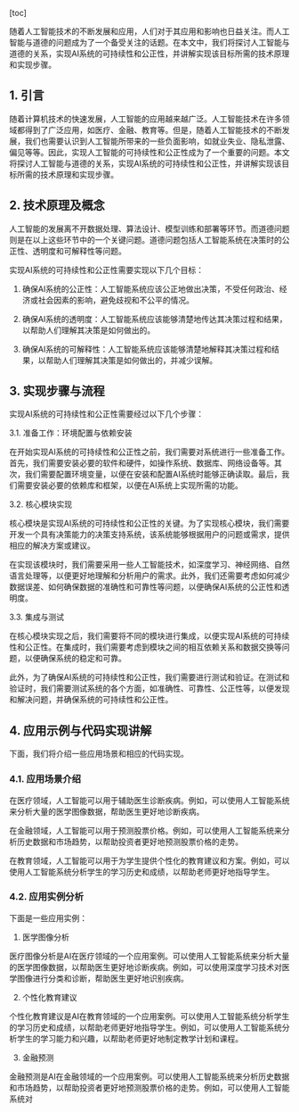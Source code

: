 
[toc]                    
                
                
随着人工智能技术的不断发展和应用，人们对于其应用和影响也日益关注。而人工智能与道德的问题成为了一个备受关注的话题。在本文中，我们将探讨人工智能与道德的关系，实现AI系统的可持续性和公正性，并讲解实现该目标所需的技术原理和实现步骤。

## 1. 引言

随着计算机技术的快速发展，人工智能的应用越来越广泛。人工智能技术在许多领域都得到了广泛应用，如医疗、金融、教育等。但是，随着人工智能技术的不断发展，我们也需要认识到人工智能所带来的一些负面影响，如就业失业、隐私泄露、偏见等等。因此，实现人工智能的可持续性和公正性成为了一个重要的问题。本文将探讨人工智能与道德的关系，实现AI系统的可持续性和公正性，并讲解实现该目标所需的技术原理和实现步骤。

## 2. 技术原理及概念

人工智能的发展离不开数据处理、算法设计、模型训练和部署等环节。而道德问题则是在以上这些环节中的一个关键问题。道德问题包括人工智能系统在决策时的公正性、透明度和可解释性等问题。

实现AI系统的可持续性和公正性需要实现以下几个目标：

1. 确保AI系统的公正性：人工智能系统应该公正地做出决策，不受任何政治、经济或社会因素的影响，避免歧视和不公平的情况。

2. 确保AI系统的透明度：人工智能系统应该能够清楚地传达其决策过程和结果，以帮助人们理解其决策是如何做出的。

3. 确保AI系统的可解释性：人工智能系统应该能够清楚地解释其决策过程和结果，以帮助人们理解其决策是如何做出的，并减少误解。

## 3. 实现步骤与流程

实现AI系统的可持续性和公正性需要经过以下几个步骤：

3.1. 准备工作：环境配置与依赖安装

在开始实现AI系统的可持续性和公正性之前，我们需要对系统进行一些准备工作。首先，我们需要安装必要的软件和硬件，如操作系统、数据库、网络设备等。其次，我们需要配置环境变量，以便在安装和配置AI系统时能够正确读取。最后，我们需要安装必要的依赖库和框架，以便在AI系统上实现所需的功能。

3.2. 核心模块实现

核心模块是实现AI系统的可持续性和公正性的关键。为了实现核心模块，我们需要开发一个具有决策能力的决策支持系统，该系统能够根据用户的问题或需求，提供相应的解决方案或建议。

在实现该模块时，我们需要采用一些人工智能技术，如深度学习、神经网络、自然语言处理等，以便更好地理解和分析用户的需求。此外，我们还需要考虑如何减少数据误差、如何确保数据的准确性和可靠性等问题，以便确保AI系统的公正性和透明度。

3.3. 集成与测试

在核心模块实现之后，我们需要将不同的模块进行集成，以便实现AI系统的可持续性和公正性。在集成时，我们需要考虑到模块之间的相互依赖关系和数据交换等问题，以便确保系统的稳定和可靠。

此外，为了确保AI系统的可持续性和公正性，我们需要进行测试和验证。在测试和验证时，我们需要测试系统的各个方面，如准确性、可靠性、公正性等，以便发现和解决问题，并确保系统的可持续性和公正性。

## 4. 应用示例与代码实现讲解

下面，我们将介绍一些应用场景和相应的代码实现。

### 4.1. 应用场景介绍

在医疗领域，人工智能可以用于辅助医生诊断疾病。例如，可以使用人工智能系统来分析大量的医学图像数据，帮助医生更好地诊断疾病。

在金融领域，人工智能可以用于预测股票价格。例如，可以使用人工智能系统来分析历史数据和市场趋势，以帮助投资者更好地预测股票价格的走势。

在教育领域，人工智能可以用于为学生提供个性化的教育建议和方案。例如，可以使用人工智能系统分析学生的学习历史和成绩，以帮助老师更好地指导学生。

### 4.2. 应用实例分析

下面是一些应用实例：

1. 医学图像分析

医疗图像分析是AI在医疗领域的一个应用案例。可以使用人工智能系统来分析大量的医学图像数据，以帮助医生更好地诊断疾病。例如，可以使用深度学习技术对医学图像进行分类和诊断，帮助医生更好地识别疾病。

2. 个性化教育建议

个性化教育建议是AI在教育领域的一个应用案例。可以使用人工智能系统分析学生的学习历史和成绩，以帮助老师更好地指导学生。例如，可以使用人工智能系统分析学生的学习能力和兴趣，以帮助老师更好地制定教学计划和课程。

3. 金融预测

金融预测是AI在金融领域的一个应用案例。可以使用人工智能系统来分析历史数据和市场趋势，以帮助投资者更好地预测股票价格的走势。例如，可以使用人工智能系统对

